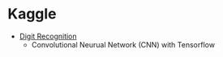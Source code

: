 # Kaggle
* [Digit Recognition](https://www.kaggle.com/c/digit-recognizer)
  * Convolutional Neurual Network (CNN) with Tensorflow
